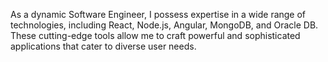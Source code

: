 As a dynamic Software Engineer, I possess expertise in a wide range of technologies, including React, Node.js, Angular, MongoDB, and Oracle DB. These cutting-edge tools allow me to craft powerful and sophisticated applications that cater to diverse user needs.
